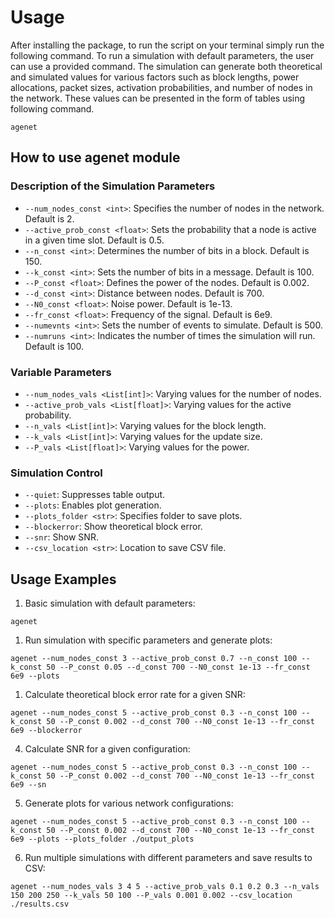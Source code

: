 # Usage
After installing the package, to run the script on your terminal simply run the following command.
To run a simulation with default parameters, the user can use a provided command. The simulation can generate both theoretical and simulated values for various factors such as block lengths, power allocations, packet sizes, activation probabilities, and number of nodes in the network. These values can be presented in the form of tables using following command.
```
agenet
```



## How to use agenet module
### Description of the Simulation Parameters

- `--num_nodes_const <int>`: Specifies the number of nodes in the network. Default is 2.
- `--active_prob_const <float>`: Sets the probability that a node is active in a given time slot. Default is 0.5.
- `--n_const <int>`: Determines the number of bits in a block. Default is 150.
- `--k_const <int>`: Sets the number of bits in a message. Default is 100.
- `--P_const <float>`: Defines the power of the nodes. Default is 0.002.
- `--d_const <int>`: Distance between nodes. Default is 700.
- `--N0_const <float>`: Noise power. Default is 1e-13.
- `--fr_const <float>`: Frequency of the signal. Default is 6e9.
- `--numevnts <int>`: Sets the number of events to simulate. Default is 500.
- `--numruns <int>`: Indicates the number of times the simulation will run. Default is 100.

### Variable Parameters
- `--num_nodes_vals <List[int]>`: Varying values for the number of nodes.
- `--active_prob_vals <List[float]>`: Varying values for the active probability.
- `--n_vals <List[int]>`: Varying values for the block length.
- `--k_vals <List[int]>`: Varying values for the update size.
- `--P_vals <List[float]>`: Varying values for the power.

### Simulation Control
- `--quiet`: Suppresses table output.
- `--plots`: Enables plot generation.
- `--plots_folder <str>`: Specifies folder to save plots.
- `--blockerror`: Show theoretical block error.
- `--snr`: Show SNR.
- `--csv_location <str>`: Location to save CSV file.

## Usage Examples

1. Basic simulation with default parameters:
``` 
agenet 
```
1. Run simulation with specific parameters and generate plots:
```
agenet --num_nodes_const 3 --active_prob_const 0.7 --n_const 100 --k_const 50 --P_const 0.05 --d_const 700 --N0_const 1e-13 --fr_const 6e9 --plots
```
1. Calculate theoretical block error rate for a given SNR:
   
 ``` 
 agenet --num_nodes_const 5 --active_prob_const 0.3 --n_const 100 --k_const 50 --P_const 0.002 --d_const 700 --N0_const 1e-13 --fr_const 6e9 --blockerror
 ```
   
4. Calculate SNR for a given configuration:
  
``` 
agenet --num_nodes_const 5 --active_prob_const 0.3 --n_const 100 --k_const 50 --P_const 0.002 --d_const 700 --N0_const 1e-13 --fr_const 6e9 --sn
```
5. Generate plots for various network configurations:
```
agenet --num_nodes_const 5 --active_prob_const 0.3 --n_const 100 --k_const 50 --P_const 0.002 --d_const 700 --N0_const 1e-13 --fr_const 6e9 --plots --plots_folder ./output_plots
```
6. Run multiple simulations with different parameters and save results to CSV:
   
```
agenet --num_nodes_vals 3 4 5 --active_prob_vals 0.1 0.2 0.3 --n_vals 150 200 250 --k_vals 50 100 --P_vals 0.001 0.002 --csv_location ./results.csv
```